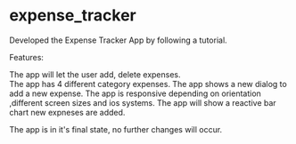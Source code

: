 # expense_tracker

Developed the Expense Tracker App by following a tutorial. 

Features:

The app will let the user add, delete expenses.  
The app has 4 different category expenses.
The app shows a new dialog to add a new expense.
The app is responsive depending on orientation ,different screen sizes and ios systems.
The app will show a reactive bar chart new expneses are added.

The app is in it's final state, no further changes will occur.
